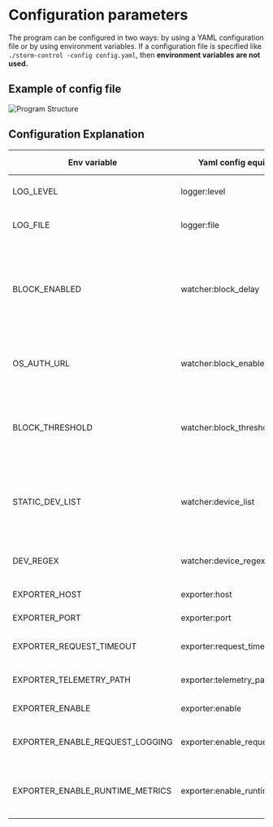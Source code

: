 # Configuration parameters

The program can be configured in two ways: by using a YAML configuration file or by using environment variables. If a configuration file is specified like `./storm-control -config config.yaml`, then **environment variables are not used.**

## Example of config file
![Program Structure](./config_example.yaml)



## Configuration Explanation

Env variable                    | Yaml config equivalent         | default value               | description                                                                            |
---                             |  ---                           |  ---                        | ---                                                                                    |
LOG_LEVEL                       | logger:level                   | debug                       | Storm control log level                                                                |
LOG_FILE                        | logger:file                    |                             | Log file (if not specified when stdout)                                                |
BLOCK_ENABLED                   | watcher:block_delay            | 10                          | Time duration in seconds before the unblock process initiates, after the block action. |
OS_AUTH_URL                     | watcher:block_enabled          | false                       | Enable block action in case of detected storm control                                  |
BLOCK_THRESHOLD                 | watcher:block_threshold        | 100                         | Threshold of broadcast and multicast packets to trigger block action                   |
STATIC_DEV_LIST                 | watcher:device_list            |                             | Static interface list is specified when device_regex is not checked                    |
DEV_REGEX                       | watcher:device_regex           | ^tap.{8}-.{2}$              | Regexp for search interfaces to monitor                                                |
EXPORTER_HOST                   | exporter:host                  | localhost                   | Exporter host to bind                                                                  |
EXPORTER_PORT                   | exporter:port                  | 8080                        | Exporter port to bind                                                                  |
EXPORTER_REQUEST_TIMEOUT        | exporter:request_timeout       | 10                          | Request timeout seconds                                                                |
EXPORTER_TELEMETRY_PATH         | exporter:telemetry_path        | /metrics                    | Exporter telemetry path                                                                |
EXPORTER_ENABLE                 | exporter:enable                | true                        | Enable exporter                                                                        |
EXPORTER_ENABLE_REQUEST_LOGGING | exporter:enable_request_logging| true                        | Activate logging for exporter API requests                                             |
EXPORTER_ENABLE_RUNTIME_METRICS | exporter:enable_runtime_metrics| false                       | Enable collection golang runtime metrics                                               |